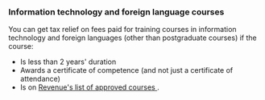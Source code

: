 ###  Information technology and foreign language courses

You can get tax relief on fees paid for training courses in information
technology and foreign languages (other than postgraduate courses) if the
course:

  * Is less than 2 years' duration 
  * Awards a certificate of competence (and not just a certificate of attendance) 
  * Is on [ Revenue's list of approved courses ](http://www.revenue.ie/en/personal-tax-credits-reliefs-and-exemptions/education/foreign-language-and-it-courses/index.aspx) . 
